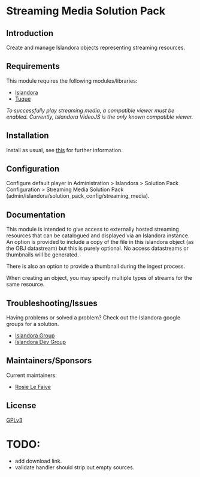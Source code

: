 # Streaming Media Solution Pack 

## Introduction

Create and manage Islandora objects representing streaming resources.

## Requirements

This module requires the following modules/libraries:

* [Islandora](https://github.com/islandora/islandora)
* [Tuque](https://github.com/islandora/tuque)

*To successfully play streaming media, a compatible viewer must be enabled. Currently, Islandora VideoJS is the only known compatible viewer.*

## Installation

Install as usual, see [this](https://drupal.org/documentation/install/modules-themes/modules-7) for further information.

## Configuration

Configure default player in Administration > Islandora > Solution Pack Configuration > Streaming Media Solution Pack (admin/islandora/solution_pack_config/streaming_media). 

## Documentation

This module is intended to give access to externally hosted streaming resources that can be catalogued and displayed via an Islandora instance. An option is provided to include a copy of the file in this islandora object (as the OBJ datastream) but this is purely optional. No access datastreams or thumbnails will be generated.

There is also an option to provide a thumbnail during the ingest process. 

When creating an object, you may specify multiple types of streams for the same resource.

## Troubleshooting/Issues

Having problems or solved a problem? Check out the Islandora google groups for a solution.

* [Islandora Group](https://groups.google.com/forum/?hl=en&fromgroups#!forum/islandora)
* [Islandora Dev Group](https://groups.google.com/forum/?hl=en&fromgroups#!forum/islandora-dev)

## Maintainers/Sponsors
Current maintainers:

* [Rosie Le Faive](https://github.com/rosiel)


## License

[GPLv3](http://www.gnu.org/licenses/gpl-3.0.txt)


# TODO:

* add download link. 
* validate handler should strip out empty sources.
